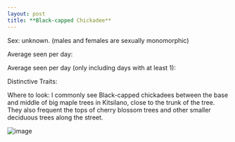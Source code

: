 ```yaml
---
layout: post
title: **Black-capped Chickadee**
---
```

Sex: unknown. (males and females are sexually monomorphic)

Average seen per day:

Average seen per day (only including days with at least 1):

Distinctive Traits:

Where to look: I commonly see Black-capped chickadees between the base and middle of big maple trees in Kitsilano, close to the trunk of the tree. They also frequent the tops of cherry blossom trees and other smaller deciduous trees along the street. 

![image](https://user-images.githubusercontent.com/74390696/114124535-8f89cd80-98a9-11eb-8f27-8eb81cbdcc0f.png)
